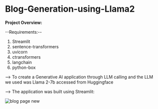 # Blog-Generation-using-Llama2

**Project Overview:**

--Requirements:--

1. Streamlit
2. sentence-transformers
3. uvicorn
4. ctransformers
5. langchain
6. python-box


--> To create a Generative AI application through LLM calling and the LLM we used was Llama 2-7b accessed from Huggingface 

--> The application was built using Streamlit:

![blog page new](https://github.com/user-attachments/assets/9fdaf386-f69c-40bd-81dc-38dd30477e38)

